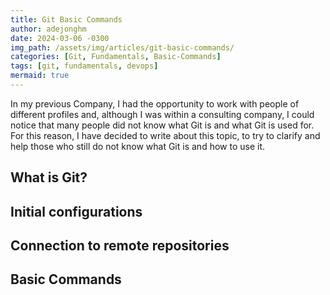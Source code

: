 ```yaml
---
title: Git Basic Commands
author: adejonghm
date: 2024-03-06 -0300
img_path: /assets/img/articles/git-basic-commands/
categories: [Git, Fundamentals, Basic-Commands]
tags: [git, fundamentals, devops]
mermaid: true
---
```


In my previous Company, I had the opportunity to work with people of different profiles and, although I was within a consulting company, I could notice that many people did not know what Git is and what Git is used for. For this reason, I have decided to write about this topic, to try to clarify and help those who still do not know what Git is and how to use it.

## What is Git?

## Initial configurations

## Connection to remote repositories

## Basic Commands

